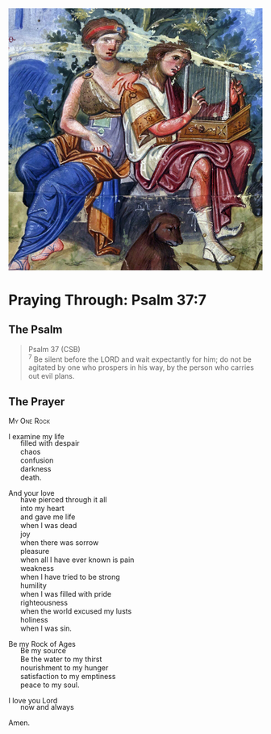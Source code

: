 <img class="intro-right" src="art-paris-psalter.jpg">

<style>
  li {list-style-type: none;}
  p + ul {
    margin-top: -18px;
}
</style>

# Praying Through: Psalm 37:7

## The Psalm

>Psalm 37 (CSB)  
><sup>7</sup> Be silent before the LORD and wait expectantly for him; do not be agitated by one who prospers in his way, by the person who carries out evil plans. 

## The Prayer

<div style="font-variant: small-caps;">
My One Rock
</div>

I examine my life
* filled with despair
* chaos
* confusion
* darkness
* death.

And your love
* have pierced through it all
* into my heart
* and gave me life
* when I was dead
* joy
* when there was sorrow
* pleasure
* when all I have ever known is pain
* weakness
* when I have tried to be strong
* humility
* when I was filled with pride
* righteousness
* when the world excused my lusts
* holiness
* when I was sin.

Be my Rock of Ages
* Be my source
* Be the water to my thirst
* nourishment to my hunger
* satisfaction to my emptiness
* peace to my soul.

I love you Lord
* now and always

Amen.
